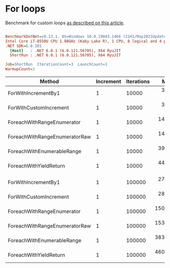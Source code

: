 ﻿# For loops

Benchmark for custom loops [as described on this article](https://habr.com/en/post/575916/).

``` ini

BenchmarkDotNet=v0.13.1, OS=Windows 10.0.19043.1466 (21H1/May2021Update)
Intel Core i7-8550U CPU 1.80GHz (Kaby Lake R), 1 CPU, 8 logical and 4 physical cores
.NET SDK=6.0.101
  [Host]   : .NET 6.0.1 (6.0.121.56705), X64 RyuJIT
  ShortRun : .NET 6.0.1 (6.0.121.56705), X64 RyuJIT

Job=ShortRun  IterationCount=3  LaunchCount=1  
WarmupCount=3  

```
|                        Method | Increment | Iterations |       Mean |      Error |    StdDev | Ratio | RatioSD | Allocated |
|------------------------------ |---------- |----------- |-----------:|-----------:|----------:|------:|--------:|----------:|
|           ForWithIncrementBy1 |         1 |      10000 |   3.160 μs |  5.8619 μs | 0.3213 μs |  1.00 |    0.00 |         - |
|        ForWithCustomIncrement |         1 |      10000 |   3.433 μs |  8.0534 μs | 0.4414 μs |  1.10 |    0.25 |         - |
|    ForeachWithRangeEnumerator |         1 |      10000 |  14.932 μs |  1.0074 μs | 0.0552 μs |  4.76 |    0.53 |         - |
| ForeachWithRangeEnumeratorRaw |         1 |      10000 |  14.943 μs |  0.9904 μs | 0.0543 μs |  4.76 |    0.52 |         - |
|    ForeachWithEnumerableRange |         1 |      10000 |  39.284 μs |  6.7904 μs | 0.3722 μs | 12.53 |    1.47 |      41 B |
|        ForeachWithYieldReturn |         1 |      10000 |  44.751 μs |  7.1456 μs | 0.3917 μs | 14.27 |    1.54 |      56 B |
|                               |           |            |            |            |           |       |         |           |
|           ForWithIncrementBy1 |         1 |     100000 |  27.185 μs |  6.5078 μs | 0.3567 μs |  1.00 |    0.00 |         - |
|        ForWithCustomIncrement |         1 |     100000 |  28.296 μs | 16.7587 μs | 0.9186 μs |  1.04 |    0.02 |         - |
|    ForeachWithRangeEnumerator |         1 |     100000 | 150.327 μs |  2.2171 μs | 0.1215 μs |  5.53 |    0.07 |       3 B |
| ForeachWithRangeEnumeratorRaw |         1 |     100000 | 153.949 μs | 11.2352 μs | 0.6158 μs |  5.66 |    0.09 |         - |
|    ForeachWithEnumerableRange |         1 |     100000 | 383.245 μs | 40.1188 μs | 2.1990 μs | 14.10 |    0.25 |      40 B |
|        ForeachWithYieldReturn |         1 |     100000 | 460.936 μs | 43.1888 μs | 2.3673 μs | 16.96 |    0.16 |      56 B |
